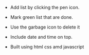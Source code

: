 

-  Add list by clicking the pen icon.

-  Mark green list that are done.

-  Use the garbage icon to delete it

-  Include date and time on top.

-  Built using html css amd javascript
